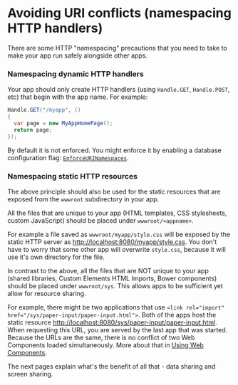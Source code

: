 # Avoiding URI conflicts (namespacing HTTP handlers)

There are some HTTP "namespacing" precautions that you need to take to make your app run safely alongside other apps.

### Namespacing dynamic HTTP handlers

Your app should only create HTTP handlers (using `Handle.GET`, `Handle.POST`, etc) that begin with the app name. For example:

```cs
Handle.GET("/myapp", ()
{
  var page = new MyAppHomePage();
  return page;
});
```

By default it is not enforced. You might enforce it by enabling a database configuration flag: [`EnforceURINamespaces`](/guides/database/database-configuration).

### Namespacing static HTTP resources

The above principle should also be used for the static resources that are exposed from the `wwwroot` subdirectory in your app.

All the files that are unique to your app (HTML templates, CSS stylesheets, custom JavaScript) should be placed under `wwwroot/<appname>`.

For example a file saved as `wwwroot/myapp/style.css` will be exposed by the static HTTP server as [http://localhost:8080/myapp/style.css](http://localhost:8080/myapp/style.css). You don't have to worry that some other app will overwrite `style.css`, because it will use it's own directory for the file.

In contrast to the above, all the files that are NOT unique to your app (shared libraries, Custom Elements HTML Imports, Bower components) should be placed under `wwwroot/sys`. This allows apps to be sufficient yet allow for resource sharing.

For example, there might be two applications that use `<link rel="import" href="/sys/paper-input/paper-input.html">`. Both of the apps host the static resource [http://localhost:8080/sys/paper-input/paper-input.html](http://localhost:8080/sys/paper-input/paper-input.html). When requesting this URL, you are served by the last app that was started. Because the URLs are the same, there is no conflict of two Web Components loaded simultaneously. More about that in [Using Web Components](/guides/puppet-web-apps/using-web-components).

The next pages explain what's the benefit of all that - data sharing and screen sharing.
